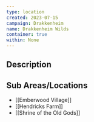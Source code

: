 ```yaml
---
type: location
created: 2023-07-15
campaign: Drakkenheim
name: Drakkenheim Wilds
container: true
within: None
---
```


## Description


## Sub Areas/Locations

<!-- QueryToSerialize: LIST FROM "DND - Drakkenheim/Locations" WHERE within = "Drakkenheim Wilds" -->
<!-- SerializedQuery: LIST FROM "DND - Drakkenheim/Locations" WHERE within = "Drakkenheim Wilds" -->
- [[Emberwood Village]]
- [[Hendricks Farm]]
- [[Shrine of the Old Gods]]
<!-- SerializedQuery END -->
